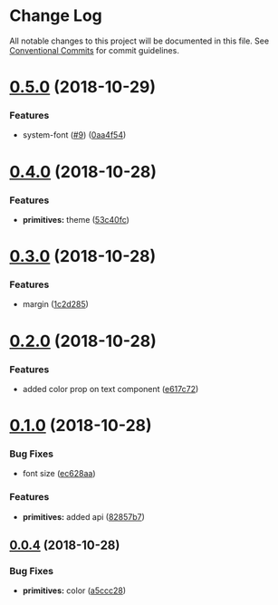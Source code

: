 # Change Log

All notable changes to this project will be documented in this file.
See [Conventional Commits](https://conventionalcommits.org) for commit guidelines.

<a name="0.5.0"></a>
# [0.5.0](https://github.com/christoferolaison/christoferolaison/compare/@christoferolaison/primitives@0.4.0...@christoferolaison/primitives@0.5.0) (2018-10-29)


### Features

* system-font ([#9](https://github.com/christoferolaison/christoferolaison/issues/9)) ([0aa4f54](https://github.com/christoferolaison/christoferolaison/commit/0aa4f54))





<a name="0.4.0"></a>
# [0.4.0](https://github.com/christoferolaison/christoferolaison/compare/@christoferolaison/primitives@0.3.0...@christoferolaison/primitives@0.4.0) (2018-10-28)


### Features

* **primitives:** theme ([53c40fc](https://github.com/christoferolaison/christoferolaison/commit/53c40fc))





<a name="0.3.0"></a>
# [0.3.0](https://github.com/christoferolaison/christoferolaison/compare/@christoferolaison/primitives@0.2.0...@christoferolaison/primitives@0.3.0) (2018-10-28)


### Features

* margin ([1c2d285](https://github.com/christoferolaison/christoferolaison/commit/1c2d285))





<a name="0.2.0"></a>
# [0.2.0](https://github.com/christoferolaison/christoferolaison/compare/@christoferolaison/primitives@0.1.0...@christoferolaison/primitives@0.2.0) (2018-10-28)


### Features

* added color prop on text component ([e617c72](https://github.com/christoferolaison/christoferolaison/commit/e617c72))





<a name="0.1.0"></a>
# [0.1.0](https://github.com/christoferolaison/christoferolaison/compare/@christoferolaison/primitives@0.0.4...@christoferolaison/primitives@0.1.0) (2018-10-28)


### Bug Fixes

* font size ([ec628aa](https://github.com/christoferolaison/christoferolaison/commit/ec628aa))


### Features

* **primitives:** added api ([82857b7](https://github.com/christoferolaison/christoferolaison/commit/82857b7))





<a name="0.0.4"></a>
## [0.0.4](https://github.com/christoferolaison/christoferolaison/compare/@christoferolaison/primitives@0.0.4-next-41cac2.0...@christoferolaison/primitives@0.0.4) (2018-10-28)


### Bug Fixes

* **primitives:** color ([a5ccc28](https://github.com/christoferolaison/christoferolaison/commit/a5ccc28))
